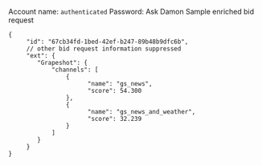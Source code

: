 Account name: `authenticated`
Password: Ask Damon
Sample enriched bid request
```
{
     "id": "67cb34fd-1bed-42ef-b247-89b48b9dfc6b",
     // other bid request information suppressed
     "ext": {
        "Grapeshot": {
            "channels": [
                {
                      "name": "gs_news",
                      "score": 54.300
                },
                {
                      "name": "gs_news_and_weather",
                      "score": 32.239
                }
            ]
        }
     }
}
```
